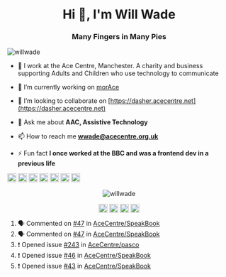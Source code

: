 <h1 align="center">Hi 👋, I'm Will Wade</h1>
<h3 align="center">Many Fingers in Many Pies</h3>
<p align="left"> <img src="https://komarev.com/ghpvc/?username=willwade" alt="willwade" /> </p>

- 🏢 I work at the Ace Centre, Manchester. A charity and business supporting Adults and Children who use technology to communicate

- 🔭 I’m currently working on [morAce](http://github.com/acecentre/morace)

- 👯 I’m looking to collaborate on [https://dasher.acecentre.net](https://dasher.acecentre.net)

- 💬 Ask me about **AAC, Assistive Technology**

- 📫 How to reach me **wwade@acecentre.org.uk**

- ⚡ Fun fact **I once worked at the BBC and was a frontend dev in a previous life**

<p align="left"><img src="https://konpa.github.io/devicon/devicon.git/icons/vuejs/vuejs-original-wordmark.svg" alt="vuejs" width="20" height="20"/> <img src="https://konpa.github.io/devicon/devicon.git/icons/angularjs/angularjs-original.svg" alt="angularjs" width="20" height="20"/> <img src="https://konpa.github.io/devicon/devicon.git/icons/bootstrap/bootstrap-plain.svg" alt="bootstrap" width="20" height="20"/> <img src="https://konpa.github.io/devicon/devicon.git/icons/sass/sass-original.svg" alt="sass" width="20" height="20"/> <img src="https://konpa.github.io/devicon/devicon.git/icons/python/python-original-wordmark.svg" alt="python" width="20" height="20"/> <img src="https://konpa.github.io/devicon/devicon.git/icons/swift/swift-original-wordmark.svg" alt="swift" width="20" height="20"/> <img src="https://konpa.github.io/devicon/devicon.git/icons/nginx/nginx-original.svg" alt="nginx" width="20" height="20"/></p><p align="center"> <img src="https://github-readme-stats.vercel.app/api?username=willwade&show_icons=true" alt="willwade" /> </p>

<p align="center"> 
<a href="https://twitter.com/willwade" target="blank"><img align="center" src="https://cdn.jsdelivr.net/npm/simple-icons@3.0.1/icons/twitter.svg" alt="willwade" height="20" width="20" /></a>
<a href="https://linkedin.com/in/willwade" target="blank"><img align="center" src="https://cdn.jsdelivr.net/npm/simple-icons@3.0.1/icons/linkedin.svg" alt="willwade" height="20" width="20" /></a>
<a href="https://fb.com/will.wade1" target="blank"><img align="center" src="https://cdn.jsdelivr.net/npm/simple-icons@3.0.1/icons/facebook.svg" alt="will.wade1" height="20" width="20" /></a>
<a href="https://instagram.com/willwade" target="blank"><img align="center" src="https://cdn.jsdelivr.net/npm/simple-icons@3.0.1/icons/instagram.svg" alt="willwade" height="20" width="20" /></a>
</p>

<!--START_SECTION:activity-->
1. 🗣 Commented on [#47](https://github.com/AceCentre/SpeakBook/issues/47) in [AceCentre/SpeakBook](https://github.com/AceCentre/SpeakBook)
2. 🗣 Commented on [#47](https://github.com/AceCentre/SpeakBook/issues/47) in [AceCentre/SpeakBook](https://github.com/AceCentre/SpeakBook)
3. ❗️ Opened issue [#243](https://github.com/AceCentre/pasco/issues/243) in [AceCentre/pasco](https://github.com/AceCentre/pasco)
4. ❗️ Opened issue [#46](https://github.com/AceCentre/SpeakBook/issues/46) in [AceCentre/SpeakBook](https://github.com/AceCentre/SpeakBook)
5. ❗️ Opened issue [#43](https://github.com/AceCentre/SpeakBook/issues/43) in [AceCentre/SpeakBook](https://github.com/AceCentre/SpeakBook)
<!--END_SECTION:activity-->
